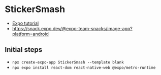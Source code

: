 # StickerSmash
- [Expo tutorial](https://docs.expo.dev/tutorial/create-your-first-app/)
- https://snack.expo.dev/@expo-team-snacks/image-app?platform=android


## Initial steps
- `npx create-expo-app StickerSmash --template blank`
- `npx expo install react-dom react-native-web @expo/metro-runtime`